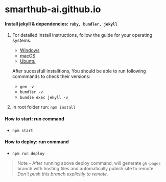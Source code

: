 # smarthub-ai.github.io

#### Install jekyll & dependencies:  `ruby, bundler, jekyll`

1. For detailed install instructions, follow the guide for your operating systems.
    - [Windows](https://jekyllrb.com/docs/installation/windows/)
    - [macOS](https://jekyllrb.com/docs/installation/macos/)
    - [Ubuntu](https://jekyllrb.com/docs/installation/ubuntu/)
    
    After sucessfull installtions, You should be able to run following commmands to check their versions:
    - `gem -v`
    - `bundler -v`
    - `bundle exec jekyll -v`

2. In root folder run: `npm install`

#### How to start: run command

- `npm start`


#### How to deploy: run command

- `npm run deploy`


> Note - After running above deploy command, will generate `gh-pages` branch with hosting files and automatically pubish site to remote.
*Don't push this branch explicitly to remote.*

